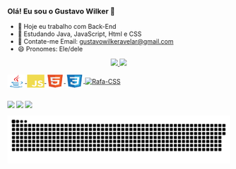 ### Olá! Eu sou o Gustavo Wilker 👋



- 🔭 Hoje eu trabalho com Back-End
- 🌱 Estudando Java, JavaScript, Html e CSS
- 💬 Contate-me  Email: gustavowilkeravelar@gmail.com
- 😄 Pronomes: Ele/dele

<div align="center">
  <a href="https://github.com/Gustavowilker">
  <img height="180em" src="https://github-readme-stats.vercel.app/api?username=gustavowilker&show_icons=true&theme=dracula&include_all_commits=true&count_private=true"/>
  <img height="180em" src="https://github-readme-stats.vercel.app/api/top-langs/?username=gustavowilker&layout=compact&langs_count=7&theme=dracula"/>
</div>
  
  <div style="display: inline_block"><br>
  <img align="center" alt="Rafa-CSS" height="30" width="40" src="https://raw.githubusercontent.com/devicons/devicon/master/icons/java/java-original.svg">
  <img align="center" alt="Rafa-Js" height="30" width="40" src="https://raw.githubusercontent.com/devicons/devicon/master/icons/javascript/javascript-plain.svg">
  <img align="center" alt="Rafa-HTML" height="30" width="40" src="https://raw.githubusercontent.com/devicons/devicon/master/icons/html5/html5-original.svg">
  <img align="center" alt="Rafa-CSS" height="30" width="40" src="https://raw.githubusercontent.com/devicons/devicon/master/icons/css3/css3-original.svg">    
  <img align="center" alt="Rafa-CSS" height="30" width="40" src="https://raw.githubusercontent.com/devicons/devicon/master/icons/swift5/swift5-original.svg">
</div>
  
  ##
  
   
<div> 
  <a href="https://instagram.com/gustavowilker" target="_blank"><img src="https://img.shields.io/badge/-Instagram-%23E4405F?style=for-the-badge&logo=instagram&logoColor=white" target="_blank"></a>
   <a href = "mailto:gustavowilkeravelar@gmail.com"><img src="https://img.shields.io/badge/-Gmail-%23333?style=for-the-badge&logo=gmail&logoColor=white" target="_blank"></a>
  <a href="https://www.linkedin.com/in/gustavo-wilker-avelar-338350195" target="_blank"><img src="https://img.shields.io/badge/-LinkedIn-%230077B5?style=for-the-badge&logo=linkedin&logoColor=white" target="_blank"></a> 
 
  ![Snake animation](https://github.com/gustavowilker/gustavowilker/blob/output/github-contribution-grid-snake.svg)
 
</div>

